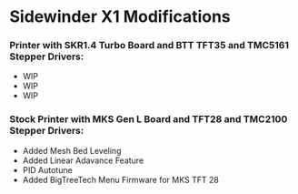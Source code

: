 # Sidewinder X1 Modifications

### Printer with SKR1.4 Turbo Board and BTT TFT35 and TMC5161 Stepper Drivers:
* WIP
* WIP
* WIP

### Stock Printer with MKS Gen L Board and TFT28 and TMC2100 Stepper Drivers:
* Added Mesh Bed Leveling
* Added Linear Adavance Feature
* PID Autotune
* Added BigTreeTech Menu Firmware for MKS TFT 28
